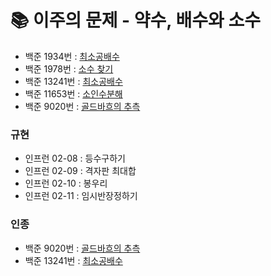 # 📚 이주의 문제 - 약수, 배수와 소수
- 백준 1934번 : [최소공배수](https://www.acmicpc.net/problem/1934)
- 백준 1978번 : [소수 찾기](https://www.acmicpc.net/problem/1978)
- 백준 13241번 : [최소공배수](https://www.acmicpc.net/problem/13241)
- 백준 11653번 : [소인수분해](https://www.acmicpc.net/problem/11653)
- 백준 9020번 : [골드바흐의 추측](https://www.acmicpc.net/problem/9020)


### 규현

- 인프런 02-08 : 등수구하기
- 인프런 02-09 : 격자판 최대합
- 인프런 02-10 : 봉우리
- 인프런 02-11 : 임시반장정하기

### 인종
- 백준 9020번 : [골드바흐의 추측](https://www.acmicpc.net/problem/9020)
- 백준 13241번 : [최소공배수](https://www.acmicpc.net/problem/13241)
